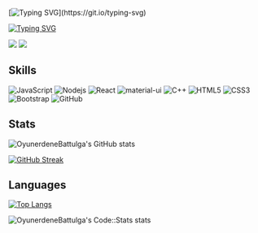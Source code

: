 [![Typing SVG](https://readme-typing-svg.herokuapp.com?font=Fira+Code&pause=1000&width=435&lines=welcome!)](https://git.io/typing-svg)



[![Typing SVG](https://readme-typing-svg.herokuapp.com?font=Fira+Code&pause=1000&width=435&lines=Oyun-Erdene✌🏻)](https://git.io/typing-svg)




[![](https://img.shields.io/badge/-@OyunerdeneBattulga-%23181717?style=flat-square&logo=github)](https://github.com/OyunerdeneBattulga)
[![](https://img.shields.io/badge/-@OyunerdeneBattulga-%231DA1F2?style=flat-square&logo=twitter&logoColor=ffffff)](https://twitter.com/OyunerdeneBattulga)



## Skills
![JavaScript](https://img.shields.io/badge/-JavaScript-black?style=flat-square&logo=javascript)
![Nodejs](https://img.shields.io/badge/-Nodejs-black?style=flat-square&logo=Node.js)
![React](https://img.shields.io/badge/-React-black?style=flat-square&logo=react)
![material-ui](https://img.shields.io/badge/Material_UI-0081CB?style=flat-square&logo=mui&logoColor=white)
![C++](https://img.shields.io/badge/-C++-00599C?style=flat-square&logo=c)
![HTML5](https://img.shields.io/badge/-HTML5-E34F26?style=flat-square&logo=html5&logoColor=white)
![CSS3](https://img.shields.io/badge/-CSS3-1572B6?style=flat-square&logo=css3)
![Bootstrap](https://img.shields.io/badge/-Bootstrap-563D7C?style=flat-square&logo=bootstrap)
![GitHub](https://img.shields.io/badge/-GitHub-181717?style=flat-square&logo=github)



## Stats
![OyunerdeneBattulga's GitHub stats](https://github-readme-stats.vercel.app/api?username=OyunerdeneBattulga&show_icons=true&theme=nightowl&hide_border=true&count_private=true)

[![GitHub Streak](https://github-readme-streak-stats.herokuapp.com?user=OyunerdeneBattulga&theme=nightowl)](https://git.io/streak-stats)



## Languages 
[![Top Langs](https://github-readme-stats.vercel.app/api/top-langs/?username=OyunerdeneBattulga&layout=compactshow_icons=true&theme=nightowl&count_private=true)](https://github.com/OyunerdeneBattulga/github-readme-stats)



![OyunerdeneBattulga's Code::Stats stats](https://codestats-readme.avior.me/api?username=OyunerdeneBattulga&show_icons=true&theme=nightowl)


